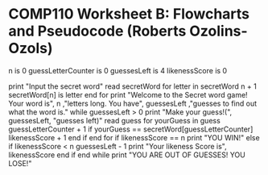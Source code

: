 # COMP110 Worksheet B: Flowcharts and Pseudocode (Roberts Ozolins-Ozols)

n is 0
guessLetterCounter is 0
guessesLeft is 4
likenessScore is 0

print "Input the secret word"
read secretWord
for letter in secretWord
    n + 1
    secretWord[n] is letter
end for
print "Welcome to the Secret word game! Your word is", n ,"letters long. You have", guessesLeft ,"guesses to find out what the word is."
while guessesLeft > 0
    print "Make your guess!(", guessesLeft, "guesses left)"
    read guess
    for yourGuess in guess
        guessLetterCounter + 1
        if yourGuess == secretWord[guessLetterCounter]
            likenessScore + 1
        end if
    end for
    if likenessScore == n
        print "YOU WIN!"
    else if likenessScore < n
        guessesLeft - 1
        print "Your likeness Score is", likenessScore
    end if
end while
print "YOU ARE OUT OF GUESSES! YOU LOSE!"
